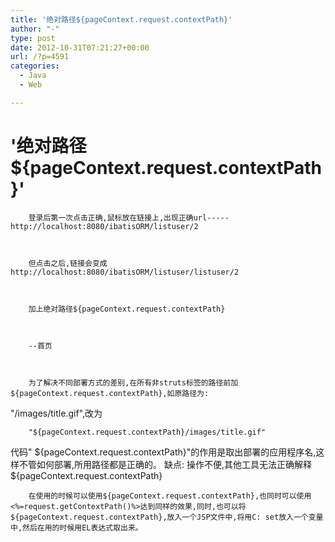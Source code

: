 ```yaml
---
title: '绝对路径${pageContext.request.contextPath}'
author: "-"
type: post
date: 2012-10-31T07:21:27+00:00
url: /?p=4591
categories:
  - Java
  - Web

---
```

# '绝对路径${pageContext.request.contextPath}'


  
    
      
        登录后第一次点击正确,鼠标放在链接上,出现正确url-----http://localhost:8080/ibatisORM/listuser/2
      
      
      
        但点击之后,链接会变成http://localhost:8080/ibatisORM/listuser/listuser/2
      
      
      
        加上绝对路径${pageContext.request.contextPath}
      
      
      
        --首页
      
      
      
        为了解决不同部署方式的差别,在所有非struts标签的路径前加${pageContext.request.contextPath},如原路径为: 
 "/images/title.gif",改为
      
      
      
        "${pageContext.request.contextPath}/images/title.gif"
 代码" ${pageContext.request.contextPath}"的作用是取出部署的应用程序名,这样不管如何部署,所用路径都是正确的。
 缺点: 
 操作不便,其他工具无法正确解释${pageContext.request.contextPath}
      
      
      
        在使用的时候可以使用${pageContext.request.contextPath},也同时可以使用<%=request.getContextPath()%>达到同样的效果,同时,也可以将${pageContext.request.contextPath},放入一个JSP文件中,将用C: set放入一个变量中,然后在用的时候用EL表达式取出来。
      
  
